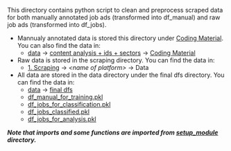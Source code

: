 This directory contains python script to clean and preprocess scraped data for both manually annotated job ads (transformed into df_manual) and raw job ads (transformed into df_jobs).

* Mannualy annotated data is stored this directory under [Coding Material](./Coding%20Material/). You can also find the data in:
  - [data](../data) &rarr; [content analysis + ids + sectors](../data/content%20analysis%20+%20ids%20+%20sectors) &rarr; [Coding Material](../data/content%20analysis%20+%20ids%20+%20sectors/Coding%20Material)
* Raw data is stored in the scraping directory. You can find the data in:
  - [1. Scraping](../1.%20Scraping) &rarr; *\<name of platform>* &rarr; Data
* All data are stored in the data directory under the final dfs directory. You can find the data in:
  - [data](../data) &rarr; [final dfs](../data/final%20dfs/)
  - [df_manual_for_training.pkl](../data/final%20dfs/df_manual_for_training.pkl)
  - [df_jobs_for_classification.pkl](../data/final%20dfs/df_jobs_for_classification.pkl)
  - [df_jobs_classified.pkl](../data/final%20dfs/df_jobs_classified.pkl)
  - [df_jobs_for_analysis.pkl](../data/final%20dfs/df_jobs_for_analysis.pkl)

***Note that imports and some functions are imported from [setup_module](../setup_module) directory.***
